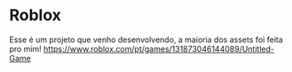 # Roblox
Esse é um projeto que venho desenvolvendo, a maioria dos assets foi feita pro mim!
https://www.roblox.com/pt/games/131873046144089/Untitled-Game
